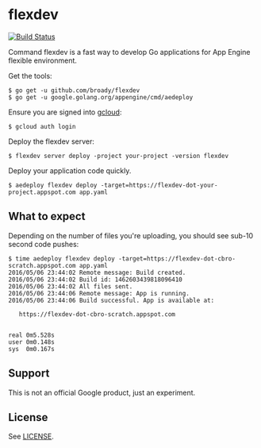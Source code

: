 # flexdev

[![Build Status](https://travis-ci.org/broady/flexdev.svg?branch=master)](https://travis-ci.org/broady/flexdev)

Command flexdev is a fast way to develop Go applications for App Engine flexible environment.

Get the tools:

    $ go get -u github.com/broady/flexdev
    $ go get -u google.golang.org/appengine/cmd/aedeploy

Ensure you are signed into [gcloud](https://cloud.google.com/sdk/):

    $ gcloud auth login

Deploy the flexdev server:

    $ flexdev server deploy -project your-project -version flexdev

Deploy your application code quickly.

    $ aedeploy flexdev deploy -target=https://flexdev-dot-your-project.appspot.com app.yaml

## What to expect

Depending on the number of files you're uploading, you should see sub-10 second code pushes:

    $ time aedeploy flexdev deploy -target=https://flexdev-dot-cbro-scratch.appspot.com app.yaml 
    2016/05/06 23:44:02 Remote message: Build created.
    2016/05/06 23:44:02 Build id: 1462603439818096410
    2016/05/06 23:44:02 All files sent.
    2016/05/06 23:44:06 Remote message: App is running.
    2016/05/06 23:44:06 Build successful. App is available at:

       https://flexdev-dot-cbro-scratch.appspot.com


    real 0m5.528s
    user 0m0.148s
    sys  0m0.167s

## Support

This is not an official Google product, just an experiment.

## License

See [LICENSE](LICENSE).
